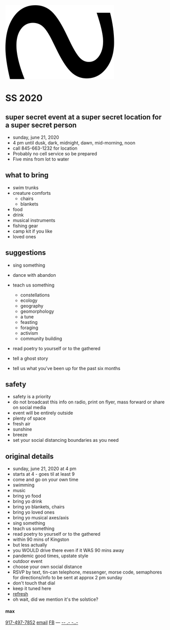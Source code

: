 ![image-20200620055830990](./image-20200620055830990.png)



# SS 2020
## super secret event at a super secret location for a super secret person

- sunday, june 21, 2020
- 4 pm until dusk, dark, midnight, dawn, mid-morning, noon
- call 845-663-1232 for location
- Probably no cell service so be prepared
- Five mins from lot to water

## what to bring
- swim trunks
- creature comforts
  - chairs
  - blankets
- food
- drink
- musical instruments
- fishing gear
- camp kit if you like
- loved ones

## suggestions

- sing something
- dance with abandon
- teach us something
  - constellations
  - ecology
  - geography
  - geomorphology
  - a tune
  - feasting
  - foraging
  - activism
  - community building

- read poetry to yourself or to the gathered
- tell a ghost story
- tell us what you've been up for the past six months

## safety
- safety is a priority
- do not broadcast this info on radio, print on flyer, mass forward or share on social media
- event will be entirely outside
- plenty of space
- fresh air
- sunshine
- breeze
- set your social distancing boundaries as you need

## original details
- sunday, june 21, 2020 at 4 pm
- starts at 4 - goes til at least 9 
- come and go on your own time
- swimming
- music
- bring yo food
- bring yo drink
- bring yo blankets, chairs
- bring yo loved ones
- bring yo musical axes/axis
- sing something
- teach us something
- read poetry to yourself or to the gathered
- within 90 mins of Kingston
- but less actually
- you WOULD drive there even if it WAS 90 mins away
- pandemic good times, upstate style
- outdoor event
- choose your own social distance
- RSVP by text, tin-can telephone, messenger, morse code, semaphores for directions/info to be sent at approx 2 pm sunday
- don't touch that dial
- keep it tuned here
- [refresh](https://matthewfass.com/super-secret-2020/)
- oh wait, did we mention it's the solstice?

#### max
[917-497-7852](tel:917-497-7852)
[email](mailto:matthewfass@gmail.com)
[FB](https://www.facebook.com/matthewfass/) — [-- .- -..-](https://en.wikipedia.org/wiki/Morse_code#/media/File:International_Morse_Code.svg) 

